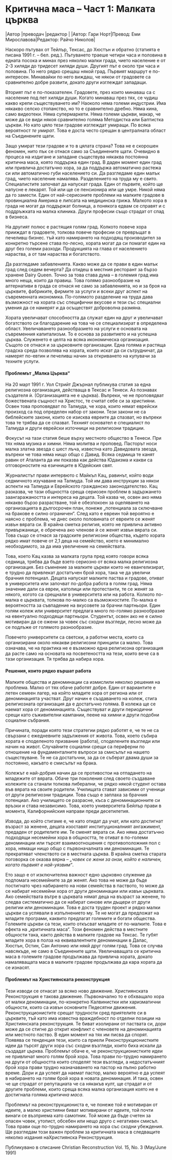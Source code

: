 # Критична маса – Част 1: Малката църква

|Автор |преводач |редактор |
|Автор: Гари Норт|Превод: Еми Мирославова|Редактор: Райчо Николов|


Наскоро пътувах от Тейлър, Тексас, до Хюстън и обратно (статията е писана 1991 г. – бел. ред.). Пътуването траеше четири часа и половина в едната посока и минах през няколко малки града, чието население е от 2-3 хиляди до тридесет хиляди души. Другият път е около три часа и половина. По него рядко срещаш някой град. Първият маршрут е по-интересен. Минавайки по него виждаш, че някои от градовете са сравнително добре развити, докато други изглеждат западащи.

Вторият път е по-показателен. Градовете, през които минаваш са с население под пет хиляди души. Когато минаваш през тях, се чудиш какво крепи съществуването им? Наоколо няма големи индустрии. Има някакво селско стопанство, но то е сравнително дребно. Няма кина, само видеотеки. Няма супермаркети. Няма големи църкви, макар, че може да се види някоя сравнително голяма Методистка или Баптистка църкви. Но като цяло тези градове изглеждат умиращи. По всяка вероятност _те умират_. Това е доста често срещан в централната област на Съединените щати.

Защо умират тези градове и то в цялата страна? Това не е скорошен феномен, нито пък се отнася само за Съединените щати. Очевидно в процеса на издигане и западане съществува някаква постоянна критична маса, която поддържа един град. В даден момент един град или привлича достатъчно хора, за да поддържа автоматично растежа си или автоматично губи населението си. Да разгледаме един малък град, чието население намалява. Разделението на труда му е свито. Специалистите започват да напускат града. Един от първите, който ще напусне е лекарят. Той или ще се пенсионира или ще умре. Никой няма да го замести. Един от най-сериозните проблеми на малките градове в провинциална Америка е липсата на медицинска грижа. Малкото хора в града не могат да поддържат болница, а понякога едвам се справят и с поддръжката на малка клиника. Други професии също страдат от спад в бизнеса.

На другият полюс е растящия голям град. Колкото повече хора прииждат в градовете, толкова повече професии се превръщат в печеливш бизнес. тъй като намирането на подходящ производител за конкретно търсене става по-лесно, хората могат да си помагат един на друг без големи разходи. Продукцията на глава от населението нараства, а от там нараства и богатството.

Да разгледаме забавленията. Какво може да се прави в един малък град след седем вечерта? Да отидеш в местния ресторант за бързо хранене Dairy Queen. Точно за това става дума – в големия град има много неща, които да правиш. Това голямо разнообразие на алтернативи в града се отнася не само за забавленията, но и за броя на църквите, фабриките, фирмите за услуги и всеки друг аспект на съвременната икономика. По-голямото разделение на труда дава възможност на хората със специфични вкусове и тези със специални умения да се намерят и да осъществят доброволна размяна.

Хората увеличават способността да служат един на друг и увеличават богатството си благодарение на това че се специализират в определена област. Увеличаването разнообразието на услуги е основата на съвременния капитализъм. То е основа за развитието и на успешна църква. Служенето е целта на всяка икономическа организация. Същото се отнася и за църковните организации. Една голяма и растяща градска среда позволява на хората, които искат да си сътрудничат, да намерят по-евтин и печеливш начин за откриването на купувачи за техните услуги.

#### Проблемът „Малка Църква“

На 20 март 1991 г. Уол Стрийт Джърнал публикува статия за една религиозна организация, действаща в Тексас и Тенеси. Аз познавах създателя ѝ. (Организацията не е църква). Въпреки, че не проповядват божествената същност на Христос, те считат себе си за християни. Освен това проповядват по Талмуда, че хора, които нямат еврейски произход са под определен набор от закони. Тези закони не са библейските закони, които се изисква евреите да спазват, но въпреки това те трябва да се спазват. Техният основател е специалист по Талмуда и други еврейски източници на религиозни традиции.

Фокусът на тази статия беше върху местното общество в Тенеси. При тях няма музика и химни. Няма молитва и проповед. Пасторът носи малка златна звезда с шест лъча, известна като Давидовата звезда, въпреки че това няма нищо общо с Давид. Всяка седмица те канят равин от Аталанта да им показва как действа Юдаизма и какви са отговорностите на езичниците в Юдейския свят.

Журналистът прави интервюто с Майкъл Кац, равинът, който води седмичното изучаване на Талмуда. Той им дава инструкции за някои аспекти на Талмуда и Еврейското гражданско законодателство. Кац разказва, че тази общността среща сериозен проблем в задържането заангаражаността и интереса на децата. Той казва че, освен ако няма някакво бързо разрастване, той е обезпокоен за оцеляването на организацията в дългосрочен план, понеже „потенциала за сключване на бракове е силно ограничен“. След като е евреин той вероятно е наясно с проблема, че днес около половината от евреите се женят извън вярата си. В крайна сметка религия, която не привлича активно привържаници, е обречена ако членове ѝ се женят извън вярата си. Това също се отнася за градските религиозни общества, където хората рядко имат повече от 2,1 деца на семейство, което е минимално необходимото, за да има увеличение на семействата.

Това, което Кац казва за малката група пред която говори всяка седмица, трябва да бъде взето сериозно от всяка малка религиозна организация. Без съмнение за малките църкви които не евангелизират, е трудно да привлекат достатъчен брой хора, така че да увеличи брачния потенциал. Децата напускат малките паства и градове, отиват в университета или започват по-добра работа в голям град. Няма значение дали са евреи, католици или протестанти, те се женят за някого, когото са срещнали в университета или на работа. Колкото по-малка е църквата, толкова по-малко са възможностите. По-малка е вероятността за съвпадение на вкусовете за брачни партньори. Един голям колеж или университет предлага много по-голямо разнообразие на евентуално подходящи партньори. Студентът, освен ако не е силно мотивиран да се ожени за човек със сходни възгледи, лесно може да се подлъже от голямото разнообразие.

Повечето университети са светски, а работни места, които са организирани около някакви религиозни принципи са малко. Това означава, че на практика не е възможно една религиозна организация да расте само на основата на посветеността на тези, които вече са в тази организация. Тя трябва да набира хора.

#### Решения, които рядко вършат работа

Малките общества и деноминации са измислили няколко решения на проблема. Малко от тях обаче работят добре. Един от вариантите е летен семеен лагер, на който младите хора от региона или от деноминацията участват. Друг начин е създаването на колеж, стига религиозната организация да е достатъчно голяма. В колежа ще се наемат хора от деноминацията. Съществуват и други периодични срещи като съживителни кампании, пеене на химни и други подобни социални събрания.

Причината, поради която​ ​тези стратегии рядко работят е, че те не са свързани с ежедневните задължения от живота. Това, което събира хората е споделеното призвание (работа), споделените възгледи или начин на живот. Случайните социални срещи са периферни по отношение на фундаменталните въпроси за смисълът на нашето съществуване. Те не са достатъчни, за да се съберат двама души за постоянно, какъвто е смисълът на брака.

Колежът е най-добрия начин да се противостои на отпадането на младежите от вярата. Обаче три поколения след своето създаване колежите са станали толкова либерални, че рядко някой студент остава във вярата на своите родители. Училищата стават зависими от ученици от други религиозни традиции. Това също е заплаха за брачния потенциал. Ако училището се разрасне, къса с деноминационните си връзки и става независимо. Това, което университета Бейлър прави в момента, Калифорнийския направи преди десетилетия.

Извода, до който стигаме е, че като отидат да учат, или като достигнат възраст за женене, децата изоставят институционалният ангажимент, предаден от родителите им. Те сменят вярата си. Ако няма достатъчно подходящи несемейни хора в общността, те отиват в по-големи деноминации или търсят взаимоотношения с противоположния пол с хора, нямащи нищо общо с първоначалната им деноминация. Те прекратяват членството си в местната църква. В крайна сметка старата поговорка се оказва вярна – _„човек се жени за онзи, който е наличен, когато първият е най-уязвим“_.

Ето защо е от изключителна важност едно църковно служение да подпомага несемейните за де женят. Ако това не може да бъде постигнато чрез набирането на нови семейства в паството, то може да се набират несемейни хора от други деноминации или извън църквата. Ако семействата вътре в църквата нямат деца на възраст за женене, то следва систематично да се набират синове или дъщери от други религии или деноминации. Това е доста труден проект и рядко малки църкви са успявали в изпълнението му. Те не могат да предложат на младите програми, каквито предлагат големите и богати общества. Големите църкви са тези, които откъсват младите от по-малките. Това е ефекта на „критичната маса“. Този феномен действа в местните общности така, както действа в малките градове на Тексас. Те губят младите хора в полза на еквивалентните деноминации в Далас, Хюстън, Остин, Сан Антонио или някй друг голям град. Това се случва навсякъде, не само в Съединените щати. Увеличаващата се критична маса в големите градове продължава да привлича хората, докато намаляващата маса в малките градове продължава да кара хората да се изнасят.

#### Проблемът на Християнската реконструкция

Тези изводи се отнасат за всяко ново движение. Християнската Реконструкция е такова движение. Първоначално то е обхващало хора от малки деноминации, по-конкретно Калвинистки или харизматични общности, които са извън основните Педесятни движения. Реконструкционистите срещат трудности сред приятелите си в църквите, тъй като има известна враждебност по отделни позиции на Християнската реконструкция. Те биват изолирани от паствата си, дори може да се стигне до открит конфликт с членовете на деноминацията или местното паство. В един момент на тях им писва да спорят. Появява се тенденция тези, които са приели Реконструкционистките идеи да търсят други хора със сходни възгледи, които биха искали да създадат църква. Проблемът обаче е, че реконструкционистките идеи не привличат много голям брой хора. Това прави по-трудно намирането на други от общността които споделят тези възгледи, а недостатъчният брой хора прави трудно назначаването на пастор на пълно работно време. Дори и да успеят да наемат пастор, малко вероятно е да успеят в набирането на голям брой хора в новата деноминация. И така, освен че ще страдат от репутациата че са някакъв култ, ще страдат и от другите проблеми, които среща всяка малка организация която не е достигнала голяма _критична маса_.

Проблемът на реконструкциониста е, че понеже той е мотивиран от идеите, а малко християни биват мотивирани от идеите, той почти винаги се възприема като самотник. Той може да бъде счетен за опасен човек, утопист, обсебен или нещо друго с негативен смисъл. Това прави още по-трудно намирането на хора със сходни убеждения. Ще разгледам този важен проблем за критичната маса в следващите няколко издания на ​Християнска Реконструкция.

Публикувано в списание Christian Reconstruction Vol. 15, No. 3 (May/June 1991)

